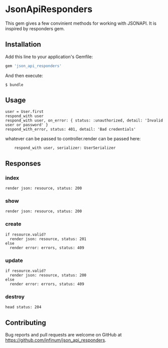 # JsonApiResponders

This gem gives a few convinient methods for working with JSONAPI. It is inspired by responders gem.

## Installation

Add this line to your application's Gemfile:

```ruby
gem 'json_api_responders'
```

And then execute:

    $ bundle

## Usage

    user = User.first
    respond_with user
    respond_with user, on_error: { status: :unauthorized, detail: 'Invalid user or password' }
    respond_with_error, status: 401, detail: 'Bad credentials'

whatever can be passed to controller.render can be passed here:

        respond_with user, serializer: UserSerializer

## Responses

### index

    render json: resource, status: 200

### show

    render json: resource, status: 200

### create

    if resource.valid?
      render json: resource, status: 201
    else
      render error: errors, status: 409

### update

    if resource.valid?
      render json: resource, status: 200
    else
      render error: errors, status: 409

### destroy

    head status: 204

## Contributing

Bug reports and pull requests are welcome on GitHub at https://github.com/infinum/json_api_responders.
